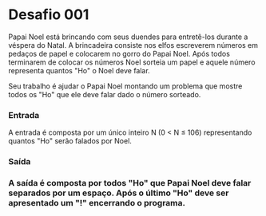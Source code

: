 <h1>Desafio 001</h1>

<p>
Papai Noel está brincando com seus duendes para entretê-los durante a véspera do Natal. A brincadeira consiste nos elfos escreverem números em pedaços de papel e colocarem no gorro do Papai Noel. Após todos terminarem de colocar os números Noel sorteia um papel e aquele número representa quantos "Ho" o Noel deve falar.<br>

Seu trabalho é ajudar o Papai Noel montando um problema que mostre todos os "Ho" que ele deve falar dado o número sorteado.<br>

<h3>Entrada</h3>
A entrada é composta por um único inteiro N (0 < N ≤ 106) representando quantos "Ho" serão falados por Noel.

<h3>Saída<h3>
A saída é composta por todos "Ho" que Papai Noel deve falar separados por um espaço. Após o último "Ho" deve ser apresentado um "!" encerrando o programa.</p>
